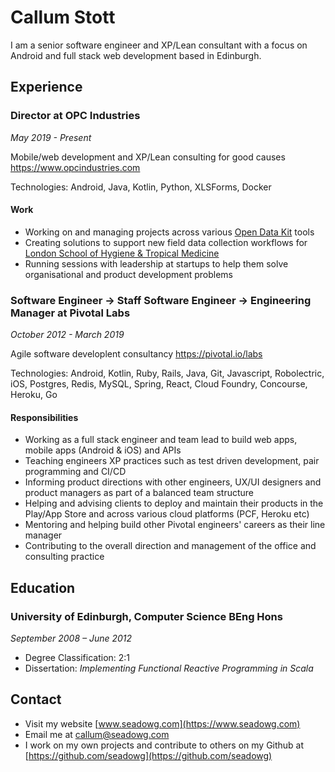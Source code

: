 # Callum Stott

I am a senior software engineer and XP/Lean consultant with a focus on Android and full stack web development based in Edinburgh.

## Experience

### Director at OPC Industries

*May 2019 - Present*

Mobile/web development and XP/Lean consulting for good causes https://www.opcindustries.com

Technologies: Android, Java, Kotlin, Python, XLSForms, Docker

#### Work

* Working on and managing projects across various [Open Data Kit](https://opendatakit.org/) tools
* Creating solutions to support new field data collection workflows for [London School of Hygiene & Tropical Medicine](https://www.lshtm.ac.uk/)
* Running sessions with leadership at startups to help them solve organisational and product development problems

### Software Engineer -> Staff Software Engineer -> Engineering Manager at Pivotal Labs

*October 2012 - March 2019*

Agile software developlent consultancy https://pivotal.io/labs

Technologies: Android, Kotlin, Ruby, Rails, Java, Git, Javascript, Robolectric, iOS, Postgres, Redis, MySQL, Spring, React, Cloud Foundry, Concourse, Heroku, Go

#### Responsibilities

* Working as a full stack engineer and team lead to build web apps, mobile apps (Android & iOS) and APIs
* Teaching engineers XP practices such as test driven development, pair programming and CI/CD
* Informing product directions with other engineers, UX/UI designers and product managers as part of a balanced team structure
* Helping and advising clients to deploy and maintain their products in the Play/App Store and across various cloud platforms (PCF, Heroku etc)
* Mentoring and helping build other Pivotal engineers' careers as their line manager
* Contributing to the overall direction and management of the office and consulting practice

## Education

### University of Edinburgh, Computer Science BEng Hons

*September 2008 – June 2012*

* Degree Classification: 2:1
* Dissertation: *Implementing Functional Reactive Programming in Scala*

## Contact

* Visit my website [www.seadowg.com](https://www.seadowg.com)
* Email me at callum@seadowg.com
* I work on my own projects and contribute to others on my Github at [https://github.com/seadowg](https://github.com/seadowg)
